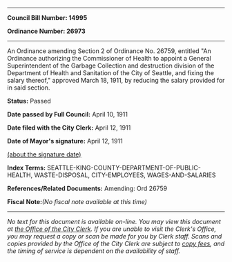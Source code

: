

********

**Council Bill Number: 14995**
   
**Ordinance Number: 26973**
********

 An Ordinance amending Section 2 of Ordinance No. 26759, entitled "An Ordinance authorizing the Commissioner of Health to appoint a General Superintendent of the Garbage Collection and destruction division of the Department of Health and Sanitation of the City of Seattle, and fixing the salary thereof," approved March 18, 1911, by reducing the salary provided for in said section.

**Status:** Passed
   
**Date passed by Full Council:** April 10, 1911
   
**Date filed with the City Clerk:** April 12, 1911
   
**Date of Mayor's signature:** April 12, 1911
   
[(about the signature date)](/~public/approvaldate.htm)
   
   
   
   
**Index Terms:** SEATTLE-KING-COUNTY-DEPARTMENT-OF-PUBLIC-HEALTH, WASTE-DISPOSAL, CITY-EMPLOYEES, WAGES-AND-SALARIES

**References/Related Documents:** Amending: Ord 26759

**Fiscal Note:**_(No fiscal note available at this time)_
********

_No text for this document is available on-line. You may view this document at [the Office of the City Clerk](http://www.seattle.gov/leg/clerk/contactUs.htm). If you are unable to visit the Clerk's Office, you may request a copy or scan be made for you by Clerk staff. Scans and copies provided by the Office of the City Clerk are subject to [copy fees](http://clerk.seattle.gov/~public/clerkfees.htm), and the timing of service is dependent on the availability of staff._

